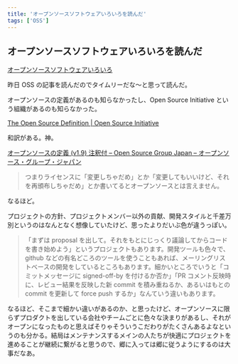 ```yaml
---
title: 'オープンソースソフトウェアいろいろを読んだ'
tags: ['OSS']
---
```


## オープンソースソフトウェアいろいろを読んだ

[オープンソースソフトウェアいろいろ](https://zenn.dev/satoru_takeuchi/articles/a9842956f09d67)

昨日 OSS の記事を読んだのでタイムリーだな〜と思って読んだ。

オープンソースの定義があるのも知らなかったし、Open Source Initiative という組織があるのも知らなかった。

[The Open Source Definition \| Open Source Initiative](https://opensource.org/docs/osd)

和訳がある。神。

[オープンソースの定義 \(v1\.9\) 注釈付 – Open Source Group Japan – オープンソース・グループ・ジャパン](https://opensource.jp/osd/osd19/)

> つまりライセンスに「変更しちゃだめ」とか「変更してもいいけど、それを再頒布しちゃだめ」とか書いてるとオープンソースとは言えません。

なるほど。

プロジェクトの方針、プロジェクトメンバー以外の貢献、開発スタイルと千差万別というのはなんとなく想像していたけど、思ったよりだいぶ色が違うっぽい。

> 「まずは proposal を出して。それをもとにじっくり議論してからコードを書き始めよう」というプロジェクトもあります。開発ツールも色々で、github などの有名どころのツールを使うこともあれば、メーリングリストベースの開発をしているところもあります。細かいところでいうと「コミットメッセージに signed-off-by を付けるか否か」「PR コメント反映時に、レビュー結果を反映した新 commit を積み重ねるか、あるいはもとの commit を更新して force push するか」なんていう違いもあります。

なるほど、そこまで細かい違いがあるのか、と思ったけど、オープンソースに限らずプロダクトを出している会社やチームごとに色々な決まりがあるし、それがオープンになったものと思えばそりゃそういうこだわりがたくさんあるよなというのも分かる。結局はメンテナンスするメインの人たちが快適にプロジェクトを進めることが継続に繋がると思うので、郷に入っては郷に従うようにするのは大事だなあ。
